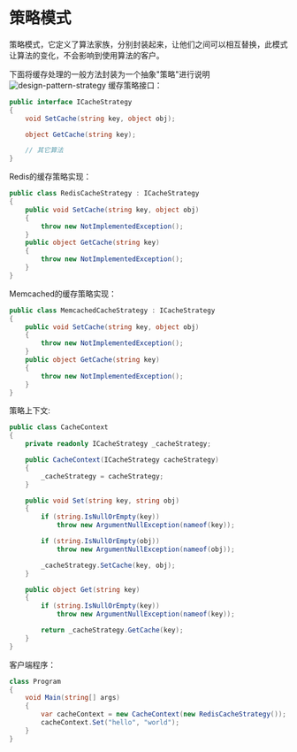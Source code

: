 # 策略模式

策略模式，它定义了算法家族，分别封装起来，让他们之间可以相互替换，此模式让算法的变化，不会影响到使用算法的客户。

下面将缓存处理的一般方法封装为一个抽象"策略"进行说明
![design-pattern-strategy](http://p1.bqimg.com/1949/1cd52268453a01c5.png)
缓存策略接口：
```C#
public interface ICacheStrategy
{
    void SetCache(string key, object obj);

    object GetCache(string key);

    // 其它算法
}
```

Redis的缓存策略实现：
```C#
public class RedisCacheStrategy : ICacheStrategy
{
    public void SetCache(string key, object obj)
    {
        throw new NotImplementedException();
    }
    public object GetCache(string key)
    {
        throw new NotImplementedException();
    }
}

```

Memcached的缓存策略实现：
```C#
public class MemcachedCacheStrategy : ICacheStrategy
{
    public void SetCache(string key, object obj)
    {
        throw new NotImplementedException();
    }
    public object GetCache(string key)
    {
        throw new NotImplementedException();
    }
}
```

策略上下文:
```C#
public class CacheContext
{
    private readonly ICacheStrategy _cacheStrategy;

    public CacheContext(ICacheStrategy cacheStrategy)
    {
        _cacheStrategy = cacheStrategy;
    }

    public void Set(string key, string obj)
    {
        if (string.IsNullOrEmpty(key))
            throw new ArgumentNullException(nameof(key));

        if (string.IsNullOrEmpty(obj))
            throw new ArgumentNullException(nameof(obj));

        _cacheStrategy.SetCache(key, obj);
    }

    public object Get(string key)
    {
        if (string.IsNullOrEmpty(key))
            throw new ArgumentNullException(nameof(key));

        return _cacheStrategy.GetCache(key);
    }
}
```

客户端程序：
```C#
class Program
{
    void Main(string[] args)
    {
        var cacheContext = new CacheContext(new RedisCacheStrategy());
        cacheContext.Set("hello", "world");
    }
}
```